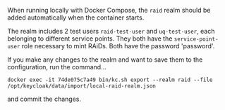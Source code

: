 When running locally with Docker Compose, the `raid` realm should be added automatically when the container starts.

The realm includes 2 test users `raid-test-user` and `uq-test-user`, each belonging to different service points. They 
both have the `service-point-user` role necessary to mint RAiDs. Both have the password 'password'. 

If you make any changes to the realm and want to save them to the configuration, run the command...
```
docker exec -it 74de075c7a49 bin/kc.sh export --realm raid --file /opt/keycloak/data/import/local-raid-realm.json
```
and commit the changes.